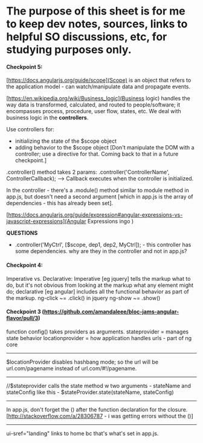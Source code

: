 # The purpose of this sheet is for me to keep dev notes, sources, links to helpful SO discussions, etc, for studying purposes only. 

#### Checkpoint 5: 
[https://docs.angularjs.org/guide/scope](Scope) is an object that refers to the application model - can watch/manipulate data and propagate events. 

[https://en.wikipedia.org/wiki/Business_logic](Business logic) handles the way data is transformed, calculated, and routed to people/software; it encompasses process, procedure, user flow, states, etc. We deal with business logic in the __controllers__.

Use controllers for: 
- initializing the state of the $scope object
- adding behavior to the $scope object
[Don't manipulate the DOM with a controller; use a directive for that. Coming back to that in a future checkpoint.]

.controller() method takes 2 params: .controller('ControllerName', ControllerCallback); 
--> Callback executes when the controller is initialized. 

In the controller - there's a .module() method similar to module method in app.js, but doesn't need a second argument [which in app.js is the array of dependencies - this has already been set]. 

[https://docs.angularjs.org/guide/expression#angular-expressions-vs-javascript-expressions](Angular Expressions ingo )

__QUESTIONS__
-  .controller('MyCtrl', [$scope, dep1, dep2, MyCtrl]); - this controller has some dependencies. why are they in the controller and not in app.js? 



#### Checkpoint 4: 

Imperative vs. Declarative: Imperative [eg jquery] tells the markup what to do, but it's not obvious from looking at the markup what any element might do; declarative [eg angular] includes all the functional behavior as part of the markup. 
ng-click ~= .click() in jquery
ng-show ~= .show()



#### Checkpoint 3 (https://github.com/amandaleee/bloc-jams-angular-flavor/pull/3)

function config() takes providers as arguments. 
 stateprovider  = manages state behavior
 locationprovider = how application handles urls - part of ng core 

-------

$locationProvider disables hashbang mode; so the url will be url.com/pagename instead of url.com/#!/pagename. 

-------

//$stateprovider calls the state method w two arguments - stateName and stateConfig 
 like this - $stateProvider.state(stateName, stateConfig)


-------

In app.js, don't forget the () after the function declaration for the closure. [http://stackoverflow.com/a/28306787 - i was getting errors without the ()]

------- 
ui-sref="landing" links to home bc that's what's set in app.js.